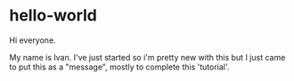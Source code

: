 # hello-world

Hi everyone.

My name is Ivan. I've just started so i'm pretty new with this 
but I just came to put this as a "message", mostly to complete this 'tutorial'. 
